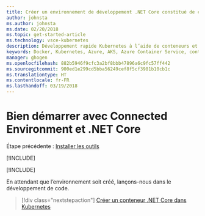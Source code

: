 ```yaml
---
title: Créer un environnement de développement .NET Core constitué de conteneurs en utilisant Kubernetes dans le cloud - Étape 2 - Créer un environnement Kubernetes dans Azure | Microsoft Docs
author: johnsta
ms.author: johnsta
ms.date: 02/20/2018
ms.topic: get-started-article
ms.technology: vsce-kubernetes
description: Développement rapide Kubernetes à l’aide de conteneurs et de microservices sur Azure
keywords: Docker, Kubernetes, Azure, AKS, Azure Container Service, conteneurs
manager: ghogen
ms.openlocfilehash: 882b5946f9cfc3a2bf8bbb47896a6c9fc57ff442
ms.sourcegitcommit: 900ed1e299cd5bba56249cef8f5cf3981b10cb1c
ms.translationtype: HT
ms.contentlocale: fr-FR
ms.lasthandoff: 03/19/2018
---
```

# <a name="get-started-on-connected-environment-with-net-core"></a>Bien démarrer avec Connected Environment et .NET Core

Étape précédente : [Installer les outils](get-started-netcore-01.md)

[!INCLUDE[](includes/sign-into-azure.md)]

[!INCLUDE[](includes/create-env-cli.md)]

En attendant que l’environnement soit créé, lançons-nous dans le développement de code.

> [!div class="nextstepaction"]
> [Créer un conteneur .NET Core dans Kubernetes](get-started-netcore-03.md)
